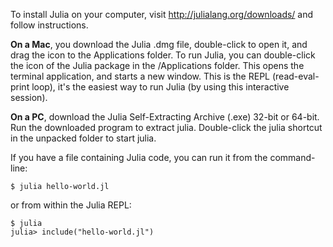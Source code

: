 To install Julia on your computer, visit http://julialang.org/downloads/ and follow instructions. 

**On a Mac**, you download the Julia .dmg file, double-click to open it, and drag the icon to the Applications folder.
To run Julia, you can double-click the icon of the Julia package in the /Applications folder. This opens the terminal application, and starts a new window. This is the REPL (read-eval-print loop), it's the easiest way to run Julia (by using this interactive session).

**On a PC**, download the Julia Self-Extracting Archive (.exe) 32-bit or 64-bit. Run the downloaded program to extract julia. Double-click the julia shortcut in the unpacked folder to start julia.

If you have a file containing Julia code, you can run it from the command-line: 
```
$ julia hello-world.jl
```

or from within the Julia REPL: 
```
$ julia
julia> include("hello-world.jl")
```
